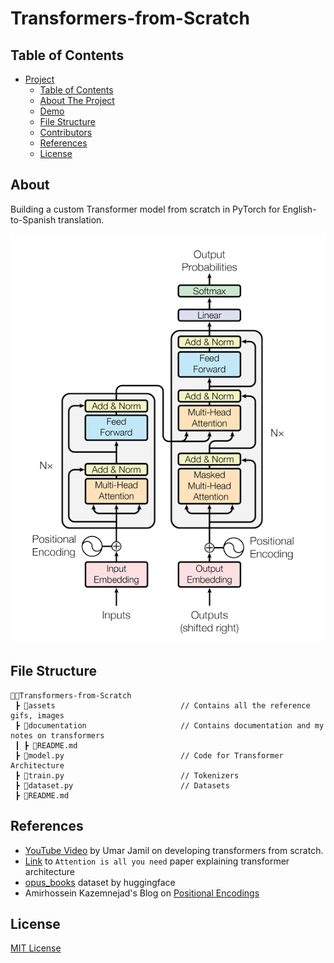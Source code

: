 # Transformers-from-Scratch

## Table of Contents

- [Project](#Transformers-from-Scratch)
  - [Table of Contents](#table-of-contents)
  - [About The Project](#about-the-project)
  - [Demo](#demo)
  - [File Structure](#file-structure)
  - [Contributors](#contributors)
  - [References](#references)
  - [License](#license)
  

## About

Building a custom Transformer model from scratch in PyTorch for English-to-Spanish translation.

<img src = "./assets/Transformer-architecture.png" alt="The Architecture of Transformer Model">

## File Structure
```
👨‍💻Transformers-from-Scratch
 ┣ 📂assets                            // Contains all the reference gifs, images
 ┣ 📂documentation                     // Contains documentation and my notes on transformers
 ┃ ┣ 📄README.md
 ┣ 📄model.py                          // Code for Transformer Architecture
 ┣ 📄train.py                          // Tokenizers
 ┣ 📄dataset.py                        // Datasets  
 ┣ 📄README.md
``` 

## References
* <a href="https://www.youtube.com/watch?v=ISNdQcPhsts&t=2729s">YouTube Video</a> by Umar Jamil on developing transformers from scratch.
* <a href="https://arxiv.org/abs/1706.03762">Link</a> to ```Attention is all you need``` paper explaining transformer architecture
* <a href="https://huggingface.co/datasets/opus_books">opus_books</a> dataset by huggingface
* Amirhossein Kazemnejad's Blog on <a href="https://kazemnejad.com/blog/transformer_architecture_positional_encoding/">Positional Encodings</a>
 
## License
[MIT License](https://opensource.org/licenses/MIT)